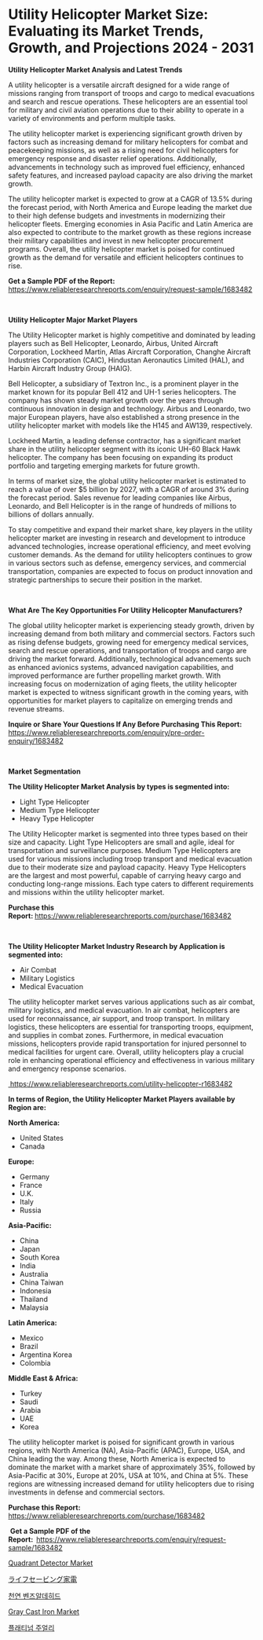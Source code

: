 <p><h1>Utility Helicopter Market Size: Evaluating its Market Trends, Growth, and Projections 2024 - 2031</h1></p><p><strong>Utility Helicopter Market Analysis and Latest Trends</strong></p>
<p><p>A utility helicopter is a versatile aircraft designed for a wide range of missions ranging from transport of troops and cargo to medical evacuations and search and rescue operations. These helicopters are an essential tool for military and civil aviation operations due to their ability to operate in a variety of environments and perform multiple tasks.</p><p>The utility helicopter market is experiencing significant growth driven by factors such as increasing demand for military helicopters for combat and peacekeeping missions, as well as a rising need for civil helicopters for emergency response and disaster relief operations. Additionally, advancements in technology such as improved fuel efficiency, enhanced safety features, and increased payload capacity are also driving the market growth.</p><p>The utility helicopter market is expected to grow at a CAGR of 13.5% during the forecast period, with North America and Europe leading the market due to their high defense budgets and investments in modernizing their helicopter fleets. Emerging economies in Asia Pacific and Latin America are also expected to contribute to the market growth as these regions increase their military capabilities and invest in new helicopter procurement programs. Overall, the utility helicopter market is poised for continued growth as the demand for versatile and efficient helicopters continues to rise.</p></p>
<p><strong>Get a Sample PDF of the Report:&nbsp;</strong> <a href="https://www.reliableresearchreports.com/enquiry/request-sample/1683482">https://www.reliableresearchreports.com/enquiry/request-sample/1683482</a></p>
<p>&nbsp;</p>
<p><strong>Utility Helicopter Major Market Players</strong></p>
<p><p>The Utility Helicopter market is highly competitive and dominated by leading players such as Bell Helicopter, Leonardo, Airbus, United Aircraft Corporation, Lockheed Martin, Atlas Aircraft Corporation, Changhe Aircraft Industries Corporation (CAIC), Hindustan Aeronautics Limited (HAL), and Harbin Aircraft Industry Group (HAIG).</p><p>Bell Helicopter, a subsidiary of Textron Inc., is a prominent player in the market known for its popular Bell 412 and UH-1 series helicopters. The company has shown steady market growth over the years through continuous innovation in design and technology. Airbus and Leonardo, two major European players, have also established a strong presence in the utility helicopter market with models like the H145 and AW139, respectively.</p><p>Lockheed Martin, a leading defense contractor, has a significant market share in the utility helicopter segment with its iconic UH-60 Black Hawk helicopter. The company has been focusing on expanding its product portfolio and targeting emerging markets for future growth.</p><p>In terms of market size, the global utility helicopter market is estimated to reach a value of over $5 billion by 2027, with a CAGR of around 3% during the forecast period. Sales revenue for leading companies like Airbus, Leonardo, and Bell Helicopter is in the range of hundreds of millions to billions of dollars annually. </p><p>To stay competitive and expand their market share, key players in the utility helicopter market are investing in research and development to introduce advanced technologies, increase operational efficiency, and meet evolving customer demands. As the demand for utility helicopters continues to grow in various sectors such as defense, emergency services, and commercial transportation, companies are expected to focus on product innovation and strategic partnerships to secure their position in the market.</p></p>
<p>&nbsp;</p>
<p><strong>What Are The Key Opportunities For Utility Helicopter Manufacturers?</strong></p>
<p><p>The global utility helicopter market is experiencing steady growth, driven by increasing demand from both military and commercial sectors. Factors such as rising defense budgets, growing need for emergency medical services, search and rescue operations, and transportation of troops and cargo are driving the market forward. Additionally, technological advancements such as enhanced avionics systems, advanced navigation capabilities, and improved performance are further propelling market growth. With increasing focus on modernization of aging fleets, the utility helicopter market is expected to witness significant growth in the coming years, with opportunities for market players to capitalize on emerging trends and revenue streams.</p></p>
<p><strong>Inquire or Share Your Questions If Any Before Purchasing This Report:</strong> <a href="https://www.reliableresearchreports.com/enquiry/pre-order-enquiry/1683482">https://www.reliableresearchreports.com/enquiry/pre-order-enquiry/1683482</a></p>
<p>&nbsp;</p>
<p><strong>Market Segmentation</strong></p>
<p><strong>The Utility Helicopter Market Analysis by types is segmented into:</strong></p>
<p><ul><li>Light Type Helicopter</li><li>Medium Type Helicopter</li><li>Heavy Type Helicopter</li></ul></p>
<p><p>The Utility Helicopter market is segmented into three types based on their size and capacity. Light Type Helicopters are small and agile, ideal for transportation and surveillance purposes. Medium Type Helicopters are used for various missions including troop transport and medical evacuation due to their moderate size and payload capacity. Heavy Type Helicopters are the largest and most powerful, capable of carrying heavy cargo and conducting long-range missions. Each type caters to different requirements and missions within the utility helicopter market.</p></p>
<p><strong>Purchase this Report:&nbsp;</strong><a href="https://www.reliableresearchreports.com/purchase/1683482">https://www.reliableresearchreports.com/purchase/1683482</a></p>
<p>&nbsp;</p>
<p><strong>The Utility Helicopter Market Industry Research by Application is segmented into:</strong></p>
<p><ul><li>Air Combat</li><li>Military Logistics</li><li>Medical Evacuation</li></ul></p>
<p><p>The utility helicopter market serves various applications such as air combat, military logistics, and medical evacuation. In air combat, helicopters are used for reconnaissance, air support, and troop transport. In military logistics, these helicopters are essential for transporting troops, equipment, and supplies in combat zones. Furthermore, in medical evacuation missions, helicopters provide rapid transportation for injured personnel to medical facilities for urgent care. Overall, utility helicopters play a crucial role in enhancing operational efficiency and effectiveness in various military and emergency response scenarios.</p></p>
<p><a href="https://www.reliableresearchreports.com/utility-helicopter-r1683482">&nbsp;https://www.reliableresearchreports.com/utility-helicopter-r1683482</a></p>
<p><strong>In terms of Region, the Utility Helicopter Market Players available by Region are:</strong></p>
<p>
    <p> <strong> North America: </strong>
        <ul>
            <li>United States</li>
            <li>Canada</li>
        </ul>
        </p> 
    <p> <strong> Europe: </strong>
        <ul>
            <li>Germany</li>
            <li>France</li>
            <li>U.K.</li>
            <li>Italy</li>
            <li>Russia</li>
        </ul>
        </p> 
    <p> <strong> Asia-Pacific: </strong>
        <ul>
            <li>China</li>
            <li>Japan</li>
            <li>South Korea</li>
            <li>India</li>
            <li>Australia</li>
            <li>China Taiwan</li>
            <li>Indonesia</li>
            <li>Thailand</li>
            <li>Malaysia</li>
        </ul>
        </p> 
    <p> <strong> Latin America: </strong>
        <ul>
            <li>Mexico</li>
            <li>Brazil</li>
            <li>Argentina Korea</li>
            <li>Colombia</li>
        </ul>
        </p> 
    <p> <strong> Middle East & Africa: </strong>
        <ul>
            <li>Turkey</li>
            <li>Saudi</li>
            <li>Arabia</li>
            <li>UAE</li>
            <li>Korea</li>
        </ul>
    </p>
    </p>
<p><p>The utility helicopter market is poised for significant growth in various regions, with North America (NA), Asia-Pacific (APAC), Europe, USA, and China leading the way. Among these, North America is expected to dominate the market with a market share of approximately 35%, followed by Asia-Pacific at 30%, Europe at 20%, USA at 10%, and China at 5%. These regions are witnessing increased demand for utility helicopters due to rising investments in defense and commercial sectors.</p></p>
<p><strong>Purchase this Report: </strong><a href="https://www.reliableresearchreports.com/purchase/1683482">https://www.reliableresearchreports.com/purchase/1683482</a></p>
<p>&nbsp;<strong>Get a Sample PDF of the Report:&nbsp;&nbsp;</strong><a href="https://www.reliableresearchreports.com/enquiry/request-sample/1683482">https://www.reliableresearchreports.com/enquiry/request-sample/1683482</a></p>
<p><strong></strong></p>
<p><p><a href="https://github.com/dimitrishawkinswaynenp91rgz/Market-Research-Report-List-2/blob/main/quadrant-detector-market.md">Quadrant Detector Market</a></p><p><a href="https://github.com/one-cool-chick/Market-Research-Report-List-1/blob/main/173372134492.md">ライフセービング家電</a></p><p><a href="https://github.com/novabrown3/Market-Research-Report-List-1/blob/main/512724231876.md">천연 벤즈알데히드</a></p><p><a href="https://issuu.com/reportprime-2/docs/gray-cast-iron-market-size-2030.pptx">Gray Cast Iron Market</a></p><p><a href="https://github.com/durgin521/Market-Research-Report-List-1/blob/main/420996931877.md">플래티넘 주얼리</a></p></p>